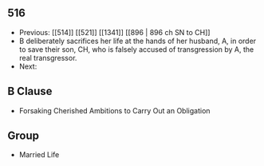 ## 516
- Previous: [[514]] [[521]] [[1341]] [[896 | 896 ch SN to CH]] 
- B deliberately sacrifices her life at the hands of her husband, A, in order to save their son, CH, who is falsely accused of transgression by A, the real transgressor.
- Next: 

## B Clause
- Forsaking Cherished Ambitions to Carry Out an Obligation

## Group
- Married Life

